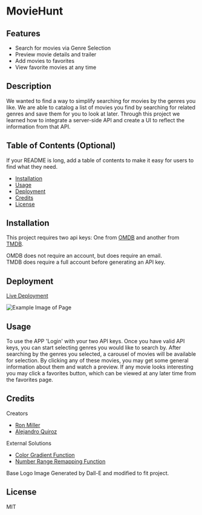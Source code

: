 # MovieHunt

## Features

- Search for movies via Genre Selection
- Preview movie details and trailer
- Add movies to favorites
- View favorite movies at any time

## Description

We wanted to find a way to simplify searching for movies by the genres you like. We are able to catalog a list of movies you find by searching for related genres and save them for you to look at later. Through this project we learned how to integrate a server-side API and create a UI to reflect the information from that API.

## Table of Contents (Optional)

If your README is long, add a table of contents to make it easy for users to find what they need.

- [Installation](#installation)
- [Usage](#usage)
- [Deployment](#deployment)
- [Credits](#credits)
- [License](#license)

## Installation

This project requires two api keys: One from [OMDB](https://www.omdbapi.com/apikey.aspx) and another from [TMDB](https://www.themoviedb.org/settings/api).

OMDB does not require an account, but does require an email.  
TMDB does require a full account before generating an API key.

## Deployment

[Live Deployment](https://notaud.github.io/movie-hunt/)

![Example Image of Page](https://imgur.com/l1HAdbO.png)

## Usage

To use the APP 'Login' with your two API keys. Once you have valid API keys, you can start selecting genres you would like to search by. After searching by the genres you selected, a carousel of movies will be available for selection. By clicking any of these movies, you may get some general information about them and watch a preview. If any movie looks interesting you may click a favorites button, which can be viewed at any later time from the favorites page.

## Credits

Creators

- [Ron Miller](https://github.com/NotAud/)
- [Alejandro Quiroz](https://github.com/AlejandroQm16)

External Solutions

- [Color Gradient Function](https://stackoverflow.com/a/17267684)
- [Number Range Remapping Function](https://gist.github.com/xposedbones/75ebaef3c10060a3ee3b246166caab56)

Base Logo Image Generated by Dall-E and modified to fit project.

## License

MIT
